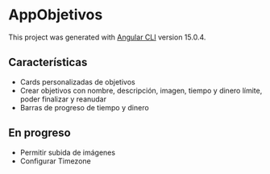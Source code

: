 # AppObjetivos

This project was generated with [Angular CLI](https://github.com/angular/angular-cli) version 15.0.4.

## Características
- Cards personalizadas de objetivos
- Crear objetivos con nombre, descripción, imagen, tiempo y dinero límite, poder finalizar y reanudar
- Barras de progreso de tiempo y dinero


## En progreso
- Permitir subida de imágenes
- Configurar Timezone


